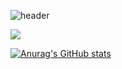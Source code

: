 ![header](https://capsule-render.vercel.app/api?type=waving&color=auto&height=300&section=header&text=Wellcome%20&fontSize=90)


<img src="https://img.shields.io/badge/-Spring-%236DB33F?style=for-the-badge&logo=appveyor">

[![Anurag's GitHub stats](https://github-readme-stats.vercel.app/api?username=ifNotErrorRun&show_icons=true&theme=dracula)](https://github.com/anuraghazra/github-readme-stats)
